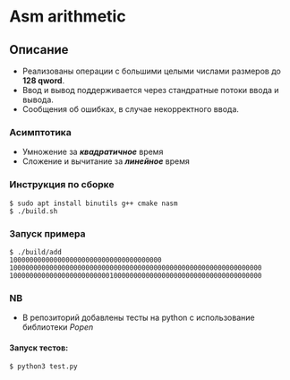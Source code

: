 # Asm arithmetic

## Описание
- Реализованы операции с большими целыми числами размеров до **128 qword**.
- Ввод и вывод поддерживается через стандратные потоки ввода и вывода.
- Сообщения об ошибках, в случае некорректного ввода.

### Асимптотика
- Умножение за ***квадратичное*** время
- Сложение и вычитание за ***линейное*** время

### Инструкция по сборке
```console
$ sudo apt install binutils g++ cmake nasm
$ ./build.sh
```

### Запуск примера
```console
$ ./build/add
10000000000000000000000000000000000000
100000000000000000000000000000000000000000000000000000000000000
100000000000000000000000010000000000000000000000000000000000000
```

### NB
- В репозиторий добавлены тесты на python с использование библиотеки *Popen*
#### Запуск тестов:
```console 
$ python3 test.py
```
